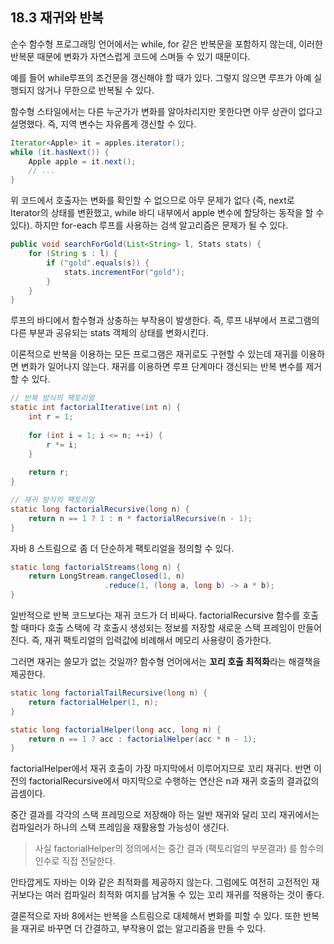 ## 18.3 재귀와 반복
순수 함수형 프로그래밍 언어에서는 while, for 같은 반복문을 포함하지 않는데, 이러한 반복문 때문에 변화가 자연스럽게 코드에 스며들 수 있기 때문이다.

예를 들어 while루프의 조건문을 갱신해야 할 때가 있다. 그렇지 않으면 루프가 아예 실행되지 않거나 무한으로 반복될 수 있다.

함수형 스타일에서는 다른 누군가가 변화를 알아차리지만 못한다면 아무 상관이 없다고 설명했다. 즉, 지역 변수는 자유롭게 갱신할 수 있다.
```java
Iterator<Apple> it = apples.iterator();
while (it.hasNext()) {
    Apple apple = it.next();
    // ...
}
```

위 코드에서 호출자는 변화를 확인할 수 없으므로 아무 문제가 없다 (즉, next로 Iterator의 상태를 변환했고, while 바디 내부에서 apple 변수에 할당하는 동작을 할 수 있다).
하지만 for-each 루프를 사용하는 검색 알고리즘은 문제가 될 수 있다.
```java
public void searchForGold(List<String> l, Stats stats) {
    for (String s : l) {
        if ("gold".equals(s)) {
            stats.incrementFor("gold");
        }
    }
}
```

루프의 바디에서 함수형과 상충하는 부작용이 발생한다. 즉, 루프 내부에서 프로그램의 다른 부분과 공유되는 stats 객체의 상태를 변화시킨다.

이론적으로 반복을 이용하는 모든 프로그램은 재귀로도 구현할 수 있는데 재귀를 이용하면 변화가 일어나지 않는다. 재귀를 이용하면 루프 단계마다 갱신되는 반복 변수를 제거할 수 있다.
```java
// 반복 방식의 팩토리얼
static int factorialIterative(int n) {
    int r = 1;
    
    for (int i = 1; i <= n; ++i) {
        r *= i;
    }
    
    return r;
}

// 재귀 방식의 팩토리얼
static long factorialRecursive(long n) {
    return n == 1 ? 1 : n * factorialRecursive(n - 1);
}
```

자바 8 스트림으로 좀 더 단순하게 팩토리얼을 정의할 수 있다.
```java
static long factorialStreams(long n) {
    return LongStream.rangeClosed(1, n)
                     .reduce(1, (long a, long b) -> a * b);
}
```

일반적으로 반복 코드보다는 재귀 코드가 더 비싸다. factorialRecursive 함수를 호출할 때마다 호출 스택에 각 호출시 생성되는 정보를 저장할 새로운 스택 프레임이 만들어진다.
즉, 재귀 팩토리얼의 입력값에 비례해서 메모리 사용량이 증가한다.

그러면 재귀는 쓸모가 없는 것일까? 함수형 언어에서는 **꼬리 호출 최적화**라는 해결책을 제공한다.
```java
static long factorialTailRecursive(long n) {
    return factorialHelper(1, n);
}

static long factorialHelper(long acc, long n) {
    return n == 1 ? acc : factorialHelper(acc * n - 1);
}
```

factorialHelper에서 재귀 호출이 가장 마지막에서 이루어지므로 꼬리 재귀다. 반면 이전의 factorialRecursive에서 마지막으로 수행하는 연산은 n과 재귀 호출의 결과값의 곱셈이다.

중간 결과를 각각의 스택 프레밍으로 저장해야 하는 일반 재귀와 달리 꼬리 재귀에서는 컴파일러가 하나의 스택 프레임을 재활용할 가능성이 생긴다. 
> 사실 factorialHelper의 정의에서는 중간 결과 (팩토리얼의 부분결과) 를 함수의 인수로 직접 전달한다.

안타깝게도 자바는 이와 같은 최적화를 제공하지 않는다. 그럼에도 여전히 고전적인 재귀보다는 여러 컴파일러 최적화 여지를 남겨둘 수 있는 꼬리 재귀를 적용하는 것이 좋다.

결론적으로 자바 8에서는 반복을 스트림으로 대체해서 변화를 피할 수 있다. 또한 반복을 재귀로 바꾸면 더 간결하고, 부작용이 없는 알고리즘을 만들 수 있다.